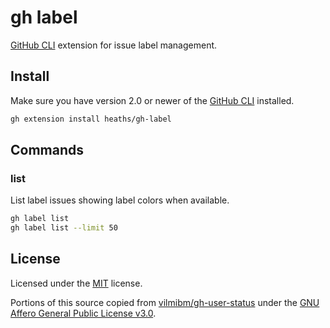# gh label

[GitHub CLI] extension for issue label management.

## Install

Make sure you have version 2.0 or newer of the [GitHub CLI] installed.

```bash
gh extension install heaths/gh-label
```

## Commands

### list

List label issues showing label colors when available.

```bash
gh label list
gh label list --limit 50
```

## License

Licensed under the [MIT](LICENSE.txt) license.

Portions of this source copied from [vilmibm/gh-user-status](https://github.com/vilmibm/gh-user-status/tree/cead3abf46ffb5fd3c178a0ba6f2c69c3dbabf7e) under the [GNU Affero General Public License v3.0](https://github.com/vilmibm/gh-user-status/blob/cead3abf46ffb5fd3c178a0ba6f2c69c3dbabf7e/LICENSE).

[GitHub CLI]: https://github.com/cli/cli
